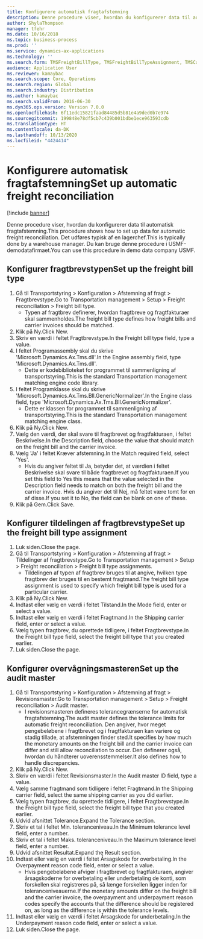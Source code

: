```yaml
---
title: Konfigurere automatisk fragtafstemning
description: Denne procedure viser, hvordan du konfigurerer data til automatisk fragtafstemning.
author: ShylaThompson
manager: tfehr
ms.date: 10/16/2018
ms.topic: business-process
ms.prod: ''
ms.service: dynamics-ax-applications
ms.technology: ''
ms.search.form: TMSFreightBillType, TMSFreightBillTypeAssignment, TMSCarrierCodeLookup, DefaultDashboard, TMSAuditMaster
audience: Application User
ms.reviewer: kamaybac
ms.search.scope: Core, Operations
ms.search.region: Global
ms.search.industry: Distribution
ms.author: kamaybac
ms.search.validFrom: 2016-06-30
ms.dyn365.ops.version: Version 7.0.0
ms.openlocfilehash: 6f11edc15821faad84485d5b81e4a9ded0b7e974
ms.sourcegitcommit: 199848e78df5cb7c439b001bdbe1ece963593cdb
ms.translationtype: HT
ms.contentlocale: da-DK
ms.lasthandoff: 10/13/2020
ms.locfileid: "4424414"
---
```

# <a name="set-up-automatic-freight-reconciliation"></a><span data-ttu-id="0a927-103">Konfigurere automatisk fragtafstemning</span><span class="sxs-lookup"><span data-stu-id="0a927-103">Set up automatic freight reconciliation</span></span>

[!include [banner](../../includes/banner.md)]

<span data-ttu-id="0a927-104">Denne procedure viser, hvordan du konfigurerer data til automatisk fragtafstemning.</span><span class="sxs-lookup"><span data-stu-id="0a927-104">This procedure shows how to set up data for automatic freight reconciliation.</span></span> <span data-ttu-id="0a927-105">Det udføres typisk af en lagerchef.</span><span class="sxs-lookup"><span data-stu-id="0a927-105">This is typically done by a warehouse manager.</span></span> <span data-ttu-id="0a927-106">Du kan bruge denne procedure i USMF-demodatafirmaet.</span><span class="sxs-lookup"><span data-stu-id="0a927-106">You can use this procedure in demo data company USMF.</span></span>


## <a name="set-up-the-freight-bill-type"></a><span data-ttu-id="0a927-107">Konfigurer fragtbrevstypen</span><span class="sxs-lookup"><span data-stu-id="0a927-107">Set up the freight bill type</span></span>
1. <span data-ttu-id="0a927-108">Gå til Transportstyring > Konfiguration > Afstemning af fragt > Fragtbrevstype.</span><span class="sxs-lookup"><span data-stu-id="0a927-108">Go to Transportation management > Setup > Freight reconciliation > Freight bill type.</span></span>
    * <span data-ttu-id="0a927-109">Typen af fragtbrev definerer, hvordan fragtbreve og fragtfakturaer skal sammenholdes.</span><span class="sxs-lookup"><span data-stu-id="0a927-109">The freight bill type defines how freight bills and carrier invoices  should be matched.</span></span>  
2. <span data-ttu-id="0a927-110">Klik på Ny.</span><span class="sxs-lookup"><span data-stu-id="0a927-110">Click New.</span></span>
3. <span data-ttu-id="0a927-111">Skriv en værdi i feltet Fragtbrevstype.</span><span class="sxs-lookup"><span data-stu-id="0a927-111">In the Freight bill type field, type a value.</span></span>
4. <span data-ttu-id="0a927-112">I feltet Programassembly skal du skrive 'Microsoft.Dynamics.Ax.Tms.dll'.</span><span class="sxs-lookup"><span data-stu-id="0a927-112">In the Engine assembly field, type 'Microsoft.Dynamics.Ax.Tms.dll'.</span></span>
    * <span data-ttu-id="0a927-113">Dette er kodebiblioteket for programmet til sammenligning af transportstyring.</span><span class="sxs-lookup"><span data-stu-id="0a927-113">This is the standard Transportation management matching engine code library.</span></span>  
5. <span data-ttu-id="0a927-114">I feltet Programklasse skal du skrive 'Microsoft.Dynamics.Ax.Tms.Bll.GenericNormalizer'.</span><span class="sxs-lookup"><span data-stu-id="0a927-114">In the Engine class field, type 'Microsoft.Dynamics.Ax.Tms.Bll.GenericNormalizer'.</span></span>
    * <span data-ttu-id="0a927-115">Dette er klassen for programmet til sammenligning af transportstyring.</span><span class="sxs-lookup"><span data-stu-id="0a927-115">This is the standard Transportation management matching engine class.</span></span>  
6. <span data-ttu-id="0a927-116">Klik på Ny.</span><span class="sxs-lookup"><span data-stu-id="0a927-116">Click New.</span></span>
7. <span data-ttu-id="0a927-117">Vælg den værdi, der skal svare til fragtbrevet og fragtfakturaen, i feltet Beskrivelse.</span><span class="sxs-lookup"><span data-stu-id="0a927-117">In the Description field, choose the value that should match on the freight bill and the carrier invoice.</span></span>  
8. <span data-ttu-id="0a927-118">Vælg 'Ja' i feltet Kræver afstemning.</span><span class="sxs-lookup"><span data-stu-id="0a927-118">In the Match required field, select 'Yes'.</span></span>
    * <span data-ttu-id="0a927-119">Hvis du angiver feltet til Ja, betyder det, at værdien i feltet Beskrivelse skal svare til både fragtbrevet og fragtfakturaen.</span><span class="sxs-lookup"><span data-stu-id="0a927-119">If you set this field to Yes this means that the value selected in the Description field needs to match on both the freight bill and the carrier invoice.</span></span> <span data-ttu-id="0a927-120">Hvis du angiver det til Nej, må feltet være tomt for en af disse.</span><span class="sxs-lookup"><span data-stu-id="0a927-120">If you set it to No, the field can be blank on one of these.</span></span>  
9. <span data-ttu-id="0a927-121">Klik på Gem.</span><span class="sxs-lookup"><span data-stu-id="0a927-121">Click Save.</span></span>

## <a name="set-up-the-freight-bill-type-assignment"></a><span data-ttu-id="0a927-122">Konfigurer tildelingen af fragtbrevstype</span><span class="sxs-lookup"><span data-stu-id="0a927-122">Set up the freight bill type assignment</span></span>
1. <span data-ttu-id="0a927-123">Luk siden.</span><span class="sxs-lookup"><span data-stu-id="0a927-123">Close the page.</span></span>
2. <span data-ttu-id="0a927-124">Gå til Transportstyring > Konfiguration > Afstemning af fragt > Tildelinger af fragtbrevstype.</span><span class="sxs-lookup"><span data-stu-id="0a927-124">Go to Transportation management > Setup > Freight reconciliation > Freight bill type assignments.</span></span>
    * <span data-ttu-id="0a927-125">Tildelingen af typen af fragtbrev bruges til at angive, hvilken type fragtbrev der bruges til en bestemt fragtmand.</span><span class="sxs-lookup"><span data-stu-id="0a927-125">The freight bill type assignment is used to specify which freight bill type is used for a particular carrier.</span></span>   
3. <span data-ttu-id="0a927-126">Klik på Ny.</span><span class="sxs-lookup"><span data-stu-id="0a927-126">Click New.</span></span>
4. <span data-ttu-id="0a927-127">Indtast eller vælg en værdi i feltet Tilstand.</span><span class="sxs-lookup"><span data-stu-id="0a927-127">In the Mode field, enter or select a value.</span></span>
5. <span data-ttu-id="0a927-128">Indtast eller vælg en værdi i feltet Fragtmand.</span><span class="sxs-lookup"><span data-stu-id="0a927-128">In the Shipping carrier field, enter or select a value.</span></span>
6. <span data-ttu-id="0a927-129">Vælg typen fragtbrev, du oprettede tidligere, i feltet Fragtbrevstype.</span><span class="sxs-lookup"><span data-stu-id="0a927-129">In the Freight bill type field, select the freight bill type that you created earlier.</span></span>
7. <span data-ttu-id="0a927-130">Luk siden.</span><span class="sxs-lookup"><span data-stu-id="0a927-130">Close the page.</span></span>

## <a name="set-up-the-audit-master"></a><span data-ttu-id="0a927-131">Konfigurer overvågningsmasteren</span><span class="sxs-lookup"><span data-stu-id="0a927-131">Set up the audit master</span></span>
1. <span data-ttu-id="0a927-132">Gå til Transportstyring > Konfiguration > Afstemning af fragt > Revisionsmaster.</span><span class="sxs-lookup"><span data-stu-id="0a927-132">Go to Transportation management > Setup > Freight reconciliation > Audit master.</span></span>
    * <span data-ttu-id="0a927-133">I revisionsmasteren defineres tolerancegrænserne for automatisk fragtafstemning.</span><span class="sxs-lookup"><span data-stu-id="0a927-133">The audit master defines the tolerance limits for automatic freight reconciliation.</span></span> <span data-ttu-id="0a927-134">Den angiver, hvor meget pengebeløbene i fragtbrevet og i fragtfakturaen kan variere og stadig tillade, at afstemningen finder sted.</span><span class="sxs-lookup"><span data-stu-id="0a927-134">It specifies by how much the monetary amounts on the freight bill and the carrier invoice can differ and still allow reconciliation to occur.</span></span> <span data-ttu-id="0a927-135">Den definerer også, hvordan du håndterer uoverensstemmelser.</span><span class="sxs-lookup"><span data-stu-id="0a927-135">It also defines how to handle discrepancies.</span></span>  
2. <span data-ttu-id="0a927-136">Klik på Ny.</span><span class="sxs-lookup"><span data-stu-id="0a927-136">Click New.</span></span>
3. <span data-ttu-id="0a927-137">Skriv en værdi i feltet Revisionsmaster.</span><span class="sxs-lookup"><span data-stu-id="0a927-137">In the Audit master ID field, type a value.</span></span>
4. <span data-ttu-id="0a927-138">Vælg samme fragtmand som tidligere i feltet Fragtmand.</span><span class="sxs-lookup"><span data-stu-id="0a927-138">In the Shipping carrier  field, select the same shipping carrier as you did earlier.</span></span>
5. <span data-ttu-id="0a927-139">Vælg typen fragtbrev, du oprettede tidligere, i feltet Fragtbrevstype.</span><span class="sxs-lookup"><span data-stu-id="0a927-139">In the Freight bill type field, select the freight bill type that you created earlier.</span></span>
6. <span data-ttu-id="0a927-140">Udvid afsnittet Tolerance.</span><span class="sxs-lookup"><span data-stu-id="0a927-140">Expand the Tolerance section.</span></span>
7. <span data-ttu-id="0a927-141">Skriv et tal i feltet Min. toleranceniveau.</span><span class="sxs-lookup"><span data-stu-id="0a927-141">In the Minimum tolerance level field, enter a number.</span></span>
8. <span data-ttu-id="0a927-142">Skriv et tal i feltet Maks. toleranceniveau.</span><span class="sxs-lookup"><span data-stu-id="0a927-142">In the Maximum tolerance level field, enter a number.</span></span>
9. <span data-ttu-id="0a927-143">Udvid afsnittet Resultat.</span><span class="sxs-lookup"><span data-stu-id="0a927-143">Expand the Result section.</span></span>
10. <span data-ttu-id="0a927-144">Indtast eller vælg en værdi i feltet Årsagskode for overbetaling.</span><span class="sxs-lookup"><span data-stu-id="0a927-144">In the Overpayment reason code field, enter or select a value.</span></span>
    * <span data-ttu-id="0a927-145">Hvis pengebeløbene afviger i fragtbrevet og fragtfakturaen, angiver årsagskoderne for overbetaling eller underbetaling de konti, som forskellen skal registreres på, så længe forskellen ligger inden for toleranceniveauerne.</span><span class="sxs-lookup"><span data-stu-id="0a927-145">If the monetary amounts differ on the freight bill and the carrier invoice, the overpayment and underpayment reason codes specify the accounts that the difference should be registered on, as long as the difference is within the tolerance levels.</span></span>  
11. <span data-ttu-id="0a927-146">Indtast eller vælg en værdi i feltet Årsagskode for underbetaling.</span><span class="sxs-lookup"><span data-stu-id="0a927-146">In the Underpayment reason code field, enter or select a value.</span></span>
12. <span data-ttu-id="0a927-147">Luk siden.</span><span class="sxs-lookup"><span data-stu-id="0a927-147">Close the page.</span></span>

